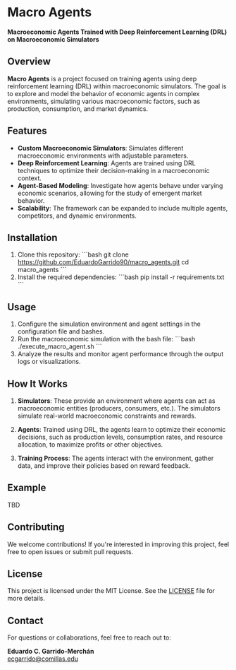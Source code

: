 
# Macro Agents

**Macroeconomic Agents Trained with Deep Reinforcement Learning (DRL) on Macroeconomic Simulators**

## Overview

**Macro Agents** is a project focused on training agents using deep reinforcement learning (DRL) within macroeconomic simulators. The goal is to explore and model the behavior of economic agents in complex environments, simulating various macroeconomic factors, such as production, consumption, and market dynamics.

## Features

- **Custom Macroeconomic Simulators**: Simulates different macroeconomic environments with adjustable parameters.
- **Deep Reinforcement Learning**: Agents are trained using DRL techniques to optimize their decision-making in a macroeconomic context.
- **Agent-Based Modeling**: Investigate how agents behave under varying economic scenarios, allowing for the study of emergent market behavior.
- **Scalability**: The framework can be expanded to include multiple agents, competitors, and dynamic environments.

## Installation

1. Clone this repository:
   \`\`\`bash
   git clone https://github.com/EduardoGarrido90/macro_agents.git
   cd macro_agents
   \`\`\`
2. Install the required dependencies:
   \`\`\`bash
   pip install -r requirements.txt
   \`\`\`

## Usage

1. Configure the simulation environment and agent settings in the configuration file and bashes.
2. Run the macroeconomic simulation with the bash file:
   \`\`\`bash
   ./execute_macro_agent.sh
   \`\`\`
3. Analyze the results and monitor agent performance through the output logs or visualizations.

## How It Works

1. **Simulators**: These provide an environment where agents can act as macroeconomic entities (producers, consumers, etc.). The simulators simulate real-world macroeconomic constraints and rewards.
   
2. **Agents**: Trained using DRL, the agents learn to optimize their economic decisions, such as production levels, consumption rates, and resource allocation, to maximize profits or other objectives.

3. **Training Process**: The agents interact with the environment, gather data, and improve their policies based on reward feedback.

## Example

TBD

## Contributing

We welcome contributions! If you're interested in improving this project, feel free to open issues or submit pull requests.

## License

This project is licensed under the MIT License. See the [LICENSE](LICENSE) file for more details.

## Contact

For questions or collaborations, feel free to reach out to:

**Eduardo C. Garrido-Merchán**  
ecgarrido@comillas.edu
